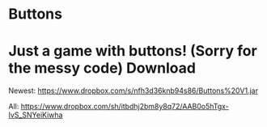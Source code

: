 Buttons
=======
Just a game with buttons!
(Sorry for the messy code)
Download
========
Newest: https://www.dropbox.com/s/nfh3d36knb94s86/Buttons%20V1.jar

All: https://www.dropbox.com/sh/itbdhj2bm8y8q72/AAB0o5hTgx-IvS_SNYeiKiwha

